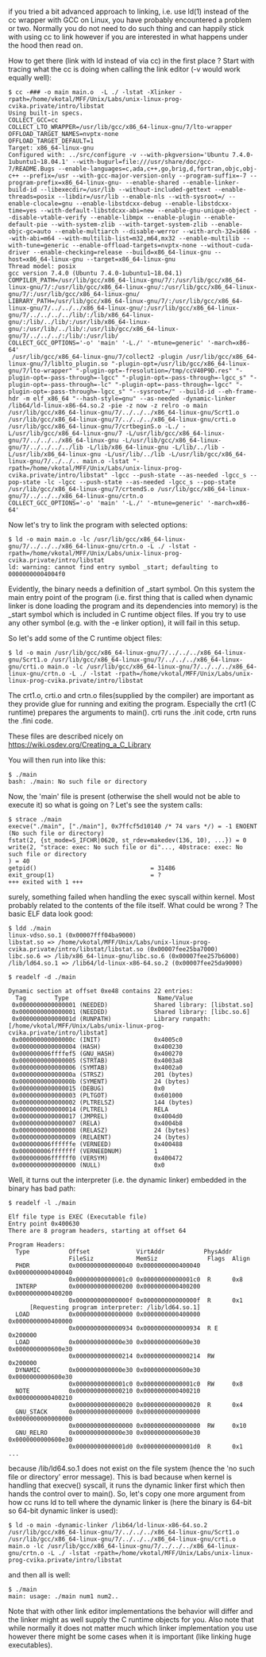 if you tried a bit advanced approach to linking, i.e. use ld(1) instead of the cc wrapper with GCC on Linux, you have probably encountered a problem or two. Normally you do not need to do such thing and can happily stick with using cc to link however if you are interested in what happens under the hood then read on.

How to get there (link with ld instead of via cc) in the first place ? Start with tracing what the cc is doing when calling the link editor (-v would work equally well):

```
$ cc -### -o main main.o  -L ./ -lstat -Xlinker -rpath=/home/vkotal/MFF/Unix/Labs/unix-linux-prog-cvika.private/intro/libstat
Using built-in specs.
COLLECT_GCC=cc
COLLECT_LTO_WRAPPER=/usr/lib/gcc/x86_64-linux-gnu/7/lto-wrapper
OFFLOAD_TARGET_NAMES=nvptx-none
OFFLOAD_TARGET_DEFAULT=1
Target: x86_64-linux-gnu
Configured with: ../src/configure -v --with-pkgversion='Ubuntu 7.4.0-1ubuntu1~18.04.1' --with-bugurl=file:///usr/share/doc/gcc-7/README.Bugs --enable-languages=c,ada,c++,go,brig,d,fortran,objc,obj-c++ --prefix=/usr --with-gcc-major-version-only --program-suffix=-7 --program-prefix=x86_64-linux-gnu- --enable-shared --enable-linker-build-id --libexecdir=/usr/lib --without-included-gettext --enable-threads=posix --libdir=/usr/lib --enable-nls --with-sysroot=/ --enable-clocale=gnu --enable-libstdcxx-debug --enable-libstdcxx-time=yes --with-default-libstdcxx-abi=new --enable-gnu-unique-object --disable-vtable-verify --enable-libmpx --enable-plugin --enable-default-pie --with-system-zlib --with-target-system-zlib --enable-objc-gc=auto --enable-multiarch --disable-werror --with-arch-32=i686 --with-abi=m64 --with-multilib-list=m32,m64,mx32 --enable-multilib --with-tune=generic --enable-offload-targets=nvptx-none --without-cuda-driver --enable-checking=release --build=x86_64-linux-gnu --host=x86_64-linux-gnu --target=x86_64-linux-gnu
Thread model: posix
gcc version 7.4.0 (Ubuntu 7.4.0-1ubuntu1~18.04.1)
COMPILER_PATH=/usr/lib/gcc/x86_64-linux-gnu/7/:/usr/lib/gcc/x86_64-linux-gnu/7/:/usr/lib/gcc/x86_64-linux-gnu/:/usr/lib/gcc/x86_64-linux-gnu/7/:/usr/lib/gcc/x86_64-linux-gnu/
LIBRARY_PATH=/usr/lib/gcc/x86_64-linux-gnu/7/:/usr/lib/gcc/x86_64-linux-gnu/7/../../../x86_64-linux-gnu/:/usr/lib/gcc/x86_64-linux-gnu/7/../../../../lib/:/lib/x86_64-linux-gnu/:/lib/../lib/:/usr/lib/x86_64-linux-gnu/:/usr/lib/../lib/:/usr/lib/gcc/x86_64-linux-gnu/7/../../../:/lib/:/usr/lib/
COLLECT_GCC_OPTIONS='-o' 'main' '-L./' '-mtune=generic' '-march=x86-64'
 /usr/lib/gcc/x86_64-linux-gnu/7/collect2 -plugin /usr/lib/gcc/x86_64-linux-gnu/7/liblto_plugin.so "-plugin-opt=/usr/lib/gcc/x86_64-linux-gnu/7/lto-wrapper" "-plugin-opt=-fresolution=/tmp/ccV40P9D.res" "-plugin-opt=-pass-through=-lgcc" "-plugin-opt=-pass-through=-lgcc_s" "-plugin-opt=-pass-through=-lc" "-plugin-opt=-pass-through=-lgcc" "-plugin-opt=-pass-through=-lgcc_s" "--sysroot=/" --build-id --eh-frame-hdr -m elf_x86_64 "--hash-style=gnu" --as-needed -dynamic-linker /lib64/ld-linux-x86-64.so.2 -pie -z now -z relro -o main /usr/lib/gcc/x86_64-linux-gnu/7/../../../x86_64-linux-gnu/Scrt1.o /usr/lib/gcc/x86_64-linux-gnu/7/../../../x86_64-linux-gnu/crti.o /usr/lib/gcc/x86_64-linux-gnu/7/crtbeginS.o -L./ -L/usr/lib/gcc/x86_64-linux-gnu/7 -L/usr/lib/gcc/x86_64-linux-gnu/7/../../../x86_64-linux-gnu -L/usr/lib/gcc/x86_64-linux-gnu/7/../../../../lib -L/lib/x86_64-linux-gnu -L/lib/../lib -L/usr/lib/x86_64-linux-gnu -L/usr/lib/../lib -L/usr/lib/gcc/x86_64-linux-gnu/7/../../.. main.o -lstat "-rpath=/home/vkotal/MFF/Unix/Labs/unix-linux-prog-cvika.private/intro/libstat" -lgcc --push-state --as-needed -lgcc_s --pop-state -lc -lgcc --push-state --as-needed -lgcc_s --pop-state /usr/lib/gcc/x86_64-linux-gnu/7/crtendS.o /usr/lib/gcc/x86_64-linux-gnu/7/../../../x86_64-linux-gnu/crtn.o
COLLECT_GCC_OPTIONS='-o' 'main' '-L./' '-mtune=generic' '-march=x86-64'
```
Now let's try to link the program with selected options:
```
$ ld -o main main.o -lc /usr/lib/gcc/x86_64-linux-gnu/7/../../../x86_64-linux-gnu/crtn.o -L ./ -lstat -rpath=/home/vkotal/MFF/Unix/Labs/unix-linux-prog-cvika.private/intro/libstat
ld: warning: cannot find entry symbol _start; defaulting to 00000000004004f0
```
Evidently, the binary needs a definition of _start symbol. On this system the main entry point of the program (i.e. first thing that is called when dynamic linker is done loading the program and its dependencies into memory) is the _start symbol which is included in C runtime object files. If you try to use any other symbol (e.g. with the -e linker option), it will fail in this setup.

So let's add some of the C runtime object files:
```
$ ld -o main /usr/lib/gcc/x86_64-linux-gnu/7/../../../x86_64-linux-gnu/Scrt1.o /usr/lib/gcc/x86_64-linux-gnu/7/../../../x86_64-linux-gnu/crti.o main.o -lc /usr/lib/gcc/x86_64-linux-gnu/7/../../../x86_64-linux-gnu/crtn.o -L ./ -lstat -rpath=/home/vkotal/MFF/Unix/Labs/unix-linux-prog-cvika.private/intro/libstat
```
The crt1.o, crti.o and crtn.o files(supplied by the compiler) are important as they provide glue for running and exiting the program. Especially the crt1 (C runtime) prepares the arguments to main(). crti runs the .init code, crtn runs the .fini code.

These files are described nicely on https://wiki.osdev.org/Creating_a_C_Library

You will then run into like this:
```
$ ./main
bash: ./main: No such file or directory
```
Now, the 'main' file is present (otherwise the shell would not be able to execute it) so what is going on ? Let's see the system calls:
```
$ strace ./main
execve("./main", ["./main"], 0x7ffcf5d10140 /* 74 vars */) = -1 ENOENT (No such file or directory)
fstat(2, {st_mode=S_IFCHR|0620, st_rdev=makedev(136, 10), ...}) = 0
write(2, "strace: exec: No such file or di"..., 40strace: exec: No such file or directory
) = 40
getpid()                                = 31486
exit_group(1)                           = ?
+++ exited with 1 +++
```
surely, something failed when handling the exec syscall within kernel. Most probably related to the contents of the file itself. What could be wrong ? The basic ELF data look good:
```
$ ldd ./main
linux-vdso.so.1 (0x00007fff04ba9000)
libstat.so => /home/vkotal/MFF/Unix/Labs/unix-linux-prog-cvika.private/intro/libstat/libstat.so (0x00007fee25ba7000)
libc.so.6 => /lib/x86_64-linux-gnu/libc.so.6 (0x00007fee257b6000)
/lib/ld64.so.1 => /lib64/ld-linux-x86-64.so.2 (0x00007fee25da9000)
```
```
$ readelf -d ./main

Dynamic section at offset 0xe48 contains 22 entries:
  Tag        Type                         Name/Value
 0x0000000000000001 (NEEDED)             Shared library: [libstat.so]
 0x0000000000000001 (NEEDED)             Shared library: [libc.so.6]
 0x000000000000001d (RUNPATH)            Library runpath: [/home/vkotal/MFF/Unix/Labs/unix-linux-prog-cvika.private/intro/libstat]
 0x000000000000000c (INIT)               0x4005c0
 0x0000000000000004 (HASH)               0x400230
 0x000000006ffffef5 (GNU_HASH)           0x400270
 0x0000000000000005 (STRTAB)             0x4003a8
 0x0000000000000006 (SYMTAB)             0x4002a0
 0x000000000000000a (STRSZ)              201 (bytes)
 0x000000000000000b (SYMENT)             24 (bytes)
 0x0000000000000015 (DEBUG)              0x0
 0x0000000000000003 (PLTGOT)             0x601000
 0x0000000000000002 (PLTRELSZ)           144 (bytes)
 0x0000000000000014 (PLTREL)             RELA
 0x0000000000000017 (JMPREL)             0x4004d0
 0x0000000000000007 (RELA)               0x4004b8
 0x0000000000000008 (RELASZ)             24 (bytes)
 0x0000000000000009 (RELAENT)            24 (bytes)
 0x000000006ffffffe (VERNEED)            0x400488
 0x000000006fffffff (VERNEEDNUM)         1
 0x000000006ffffff0 (VERSYM)             0x400472
 0x0000000000000000 (NULL)               0x0
```
Well, it turns out the interpreter (i.e. the dynamic linker) embedded in the binary has bad path:
```
$ readelf -l ./main

Elf file type is EXEC (Executable file)
Entry point 0x400630
There are 8 program headers, starting at offset 64

Program Headers:
  Type           Offset             VirtAddr           PhysAddr
                 FileSiz            MemSiz              Flags  Align
  PHDR           0x0000000000000040 0x0000000000400040 0x0000000000400040
                 0x00000000000001c0 0x00000000000001c0  R      0x8
  INTERP         0x0000000000000200 0x0000000000400200 0x0000000000400200
                 0x000000000000000f 0x000000000000000f  R      0x1
      [Requesting program interpreter: /lib/ld64.so.1]
  LOAD           0x0000000000000000 0x0000000000400000 0x0000000000400000
                 0x0000000000000934 0x0000000000000934  R E    0x200000
  LOAD           0x0000000000000e30 0x0000000000600e30 0x0000000000600e30
                 0x0000000000000214 0x0000000000000214  RW     0x200000
  DYNAMIC        0x0000000000000e30 0x0000000000600e30 0x0000000000600e30
                 0x00000000000001c0 0x00000000000001c0  RW     0x8
  NOTE           0x0000000000000210 0x0000000000400210 0x0000000000400210
                 0x0000000000000020 0x0000000000000020  R      0x4
  GNU_STACK      0x0000000000000000 0x0000000000000000 0x0000000000000000
                 0x0000000000000000 0x0000000000000000  RW     0x10
  GNU_RELRO      0x0000000000000e30 0x0000000000600e30 0x0000000000600e30
                 0x00000000000001d0 0x00000000000001d0  R      0x1
...
```

because /lib/ld64.so.1 does not exist on the file system (hence the 'no such file or directory' error message). This is bad because when kernel is handling that execve() syscall, it runs the dynamic linker first which then hands the control over to main(). So, let's copy one more argument from how cc runs ld to tell where the dynamic linker is (here the binary is 64-bit so 64-bit dynamic linker is used):
```
$ ld -o main -dynamic-linker /lib64/ld-linux-x86-64.so.2 /usr/lib/gcc/x86_64-linux-gnu/7/../../../x86_64-linux-gnu/Scrt1.o /usr/lib/gcc/x86_64-linux-gnu/7/../../../x86_64-linux-gnu/crti.o main.o -lc /usr/lib/gcc/x86_64-linux-gnu/7/../../../x86_64-linux-gnu/crtn.o -L ./ -lstat -rpath=/home/vkotal/MFF/Unix/Labs/unix-linux-prog-cvika.private/intro/libstat
```
and then all is well:
```
$ ./main
main: usage: ./main num1 num2..
```
Note that with other link editor implementations the behavior will differ and the linker might as well supply the C runtime objects for you. Also note that while normally it does not matter much which linker implementation you use however there might be some cases when it is important (like linking huge executables).
